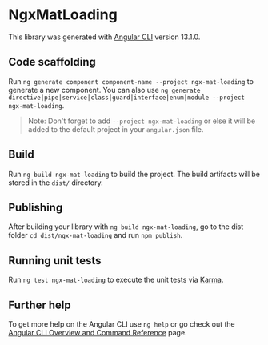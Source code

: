 # NgxMatLoading

This library was generated with [Angular CLI](https://github.com/angular/angular-cli) version 13.1.0.

## Code scaffolding

Run `ng generate component component-name --project ngx-mat-loading` to generate a new component. You can also use `ng generate directive|pipe|service|class|guard|interface|enum|module --project ngx-mat-loading`.
> Note: Don't forget to add `--project ngx-mat-loading` or else it will be added to the default project in your `angular.json` file. 

## Build

Run `ng build ngx-mat-loading` to build the project. The build artifacts will be stored in the `dist/` directory.

## Publishing

After building your library with `ng build ngx-mat-loading`, go to the dist folder `cd dist/ngx-mat-loading` and run `npm publish`.

## Running unit tests

Run `ng test ngx-mat-loading` to execute the unit tests via [Karma](https://karma-runner.github.io).

## Further help

To get more help on the Angular CLI use `ng help` or go check out the [Angular CLI Overview and Command Reference](https://angular.io/cli) page.
